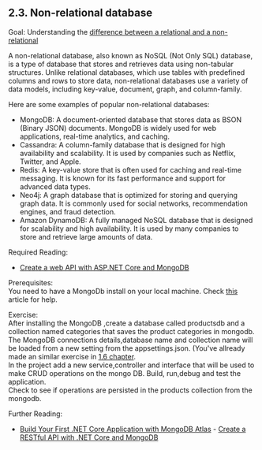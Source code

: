 ## 2.3. Non-relational database

Goal: 
Understanding the [difference between a relational and a non-relational](https://www.integrate.io/blog/the-sql-vs-nosql-difference/)

A non-relational database, also known as NoSQL (Not Only SQL) database, is a type of database that stores and retrieves data using non-tabular structures. Unlike relational databases, which use tables with predefined columns and rows to store data, non-relational databases use a variety of data models, including key-value, document, graph, and column-family.

Here are some examples of popular non-relational databases:  
 - MongoDB: A document-oriented database that stores data as BSON (Binary JSON) documents. MongoDB is widely used for web applications, real-time analytics, and caching.
 - Cassandra: A column-family database that is designed for high availability and scalability. It is used by companies such as Netflix, Twitter, and Apple.
 - Redis: A key-value store that is often used for caching and real-time messaging. It is known for its fast performance and support for advanced data types.
 - Neo4j: A graph database that is optimized for storing and querying graph data. It is commonly used for social networks, recommendation engines, and fraud detection.
 - Amazon DynamoDB: A fully managed NoSQL database that is designed for scalability and high availability. It is used by many companies to store and retrieve large amounts of data.

Required Reading:  
 - [Create a web API with ASP.NET Core and MongoDB](https://docs.microsoft.com/en-us/aspnet/core/tutorials/first-mongo-app?view=aspnetcore-6.0&tabs=visual-studio)

Prerequisites:  
You need to have a MongoDb install on your local machine.
Check [this](https://www.mongodb.com/docs/manual/tutorial/install-mongodb-on-windows/) article for help.

Exercise:  
After installing the MongoDB ,create a database called productsdb and a collection named categories that saves the product categories in mongodb.  
The MongoDB connections details,database name and collection name will be loaded from a new setting from the appsettings.json.
(You've allready made an similar exercise in [1.6 chapter](https://github.com/msg-CareerPaths/csharp-training/blob/main/chapters/106-configuration.md).  
In the project add a new service,controller and interface that will be used to make CRUD operations on the mongo DB. 
Build, run,debug  and test the application.  
Check to see if operations are persisted in the products collection from the mongodb.  

Further Reading:
 - [Build Your First .NET Core Application with MongoDB Atlas](https://www.mongodb.com/developer/languages/csharp/build-first-dotnet-core-application-mongodb-atlas/)      - [Create a RESTful API with .NET Core and MongoDB](https://www.mongodb.com/developer/how-to/create-restful-api-dotnet-core-mongodb/)
 
